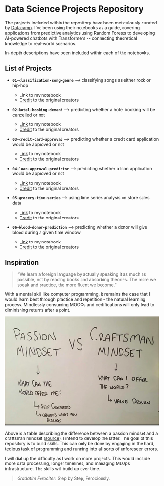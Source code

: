# Data Science Projects Repository

The projects included within the repository have been meticulously curated by [Datacamp](https://www.datacamp.com/blog/machine-learning-projects-for-all-levels). I've been using their notebooks as a guide, covering applications from predictive analytics using Random Forests to developing AI-powered chatbots with Transformers -- connecting theoretical knowledge to real-world scenarios.

In-depth descriptions have been included within each of the notebooks.

## List of Projects

* **`01-classification-song-genre`** --> classifying songs as either rock or hip-hop 
    * [Link](https://github.com/kpath1999/datacamp-projects/tree/main/01-classification-song-genre/song-genre-notebook.ipynb) to my notebook,
    * [Credit](https://app.datacamp.com/learn/projects/449) to the original creators

* **`02-hotel-booking-demand`** --> predicting whether a hotel booking will be cancelled or not 
    * [Link](https://github.com/kpath1999/datacamp-projects/tree/main/02-hotel-booking-demand/hotel-notebook.ipynb) to my notebook,
    * [Credit](https://www.datacamp.com/workspace/datasets/dataset-python-hotel-booking-demand) to the original creators

* **`03-credit-card-approval`** --> predicting whether a credit card application would be approved or not
    * [Link](https://github.com/kpath1999/datacamp-projects/tree/main/03-credit-card-approval/credit-card-notebook.ipynb) to my notebook,
    * [Credit](https://app.datacamp.com/learn/projects/558) to the original creators

* **`04-loan-approval-predictor`** --> predicting whether a loan application would be approved or not
    * [Link](https://github.com/kpath1999/datacamp-projects/tree/main/04-loan-approval-predictor/loan-notebook.ipynb) to my notebook,
    * [Credit](https://www.datacamp.com/workspace/datasets/dataset-python-loans) to the original creators

* **`05-grocery-time-series`** --> using time series analysis on store sales data
    * [Link](https://github.com/kpath1999/datacamp-projects/tree/main/05-grocery-time-series/store-sales.ipynb) to my notebook,
    * [Credit](https://www.kaggle.com/competitions/store-sales-time-series-forecasting/code?competitionId=29781&sortBy=voteCount&language=Python) to the original creators

* **`06-blood-donor-prediction`** --> predicting whether a donor will give blood during a given time window
    * [Link](https://github.com/kpath1999/datacamp-projects/tree/main/06-blood-donor-prediction/give-life.ipynb) to my notebook,
    * [Credit](https://app.datacamp.com/learn/projects/646) to the original creators

## Inspiration

> “We learn a foreign language by actually speaking it as much as possible, not by reading books and absorbing theories. The more we speak and practice, the more fluent we become.”

With a mental skill like computer programming, it remains the case that I would learn best through practice and repetition - the natural learning process. Mindlessly consuming MOOCs and certifications will only lead to diminishing returns after a point.

![Craftsman's mindset](craftsman-mindset.png)

Above is a table describing the difference between a passion mindset and a craftsman mindset ([source](https://medium.com/@preetipooja/building-a-craftsman-mindset-vs-a-passion-mindset-4833133c718c)). I intend to develop the latter. The goal of this repository is to build skills. This can only be done by engaging in the hard, tedious task of programming and running into all sorts of unforeseen errors.

I will dial up the difficulty as I work on more projects. This would include more data processing, longer timelines, and managing MLOps infrastructure. The skills will build up over time.

> _Gradatim Ferociter_: Step by Step, Ferociously.
